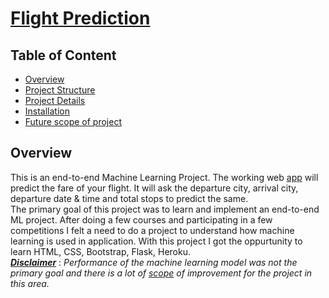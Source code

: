 # [Flight Prediction](https://tinyurl.com/flight-fare-prediction)

## Table of Content
  * [Overview](#overview)
  * [Project Structure](#project-structure)
  * [Project Details](#details)
  * [Installation](#installation)
  * [Future scope of project](#scope)

## Overview
This is an end-to-end Machine Learning Project. The working web [app](https://tinyurl.com/flight-fare-prediction) will predict the fare of your flight. It will ask the departure city, arrival city, departure date & time and total stops to predict the same.    
The primary goal of this project was to learn and implement an end-to-end ML project. After doing a few courses and participating in a few competitions I felt a need to do a project to understand how machine learning is used in application. With this project I got the oppurtunity to learn HTML, CSS, Bootstrap, Flask, Heroku.   
<ins>**_Disclaimer_**</ins> : _Performance of the machine learning model was not the primary goal and there is a lot of [scope](#scope) of improvement for the project in this area._
